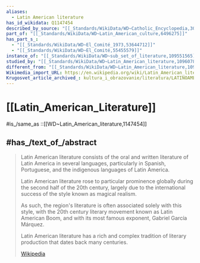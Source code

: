 ```yaml
---
aliases:
  - Latin American literature
has_id_wikidata: Q1147454
described_by_source: "[[_Standards/WikiData/WD~Catholic_Encyclopedia,302556]]"
part_of: "[[_Standards/WikiData/WD~Latin_American_culture,6496275]]"
has_part_s_:
  - "[[_Standards/WikiData/WD~El_Comité_1973,53644712]]"
  - "[[_Standards/WikiData/WD~El_Comité,55455579]]"
instance_of: "[[_Standards/WikiData/WD~sub_set_of_literature,109551565]]"
studied_by: "[[_Standards/WikiData/WD~Latin_American_literature,109607886]]"
different_from: "[[_Standards/WikiData/WD~Latin_American_literature,109607886]]"
Wikimedia_import_URL: https://en.wikipedia.org/wiki/Latin_American_literature
Krugosvet_article_archived_: kultura_i_obrazovanie/literatura/LATINOAMERIKANSKAYA_LITERATURA.html
---
```


# [[Latin_American_Literature]] 

#is_/same_as ::[[WD~Latin_American_literature,1147454]] 

## #has_/text_of_/abstract 

> Latin American literature consists of the oral and written literature of Latin America 
> in several languages, particularly in Spanish, Portuguese, 
> and the indigenous languages of Latin America. 
> 
> Latin American literature rose to particular prominence globally 
> during the second half of the 20th century, 
> largely due to the international success of the style known as magical realism. 
> 
> As such, the region's literature is often associated solely with this style, 
> with the 20th century literary movement known as Latin American Boom, 
> and with its most famous exponent, Gabriel García Márquez. 
> 
> Latin American literature has a rich and complex tradition of literary production 
> that dates back many centuries.
>
> [Wikipedia](https://en.wikipedia.org/wiki/Latin%20American%20literature) 

